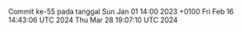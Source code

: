 Commit ke-55 pada tanggal Sun Jan 01 14:00 2023 +0100
Fri Feb 16 14:43:06 UTC 2024
Thu Mar 28 19:07:10 UTC 2024
